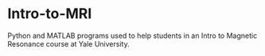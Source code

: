 # Intro-to-MRI
Python and MATLAB programs used to help students in an Intro to Magnetic Resonance course at Yale University.
